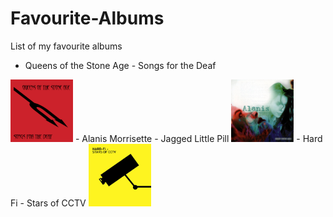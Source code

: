 # Favourite-Albums

List of my favourite albums

- Queens of the Stone Age - Songs for the Deaf
<img src="Images/Queens_of_the_Stone_Age_-_Songs_for_the_Deaf.png" width="100" height="100">
- Alanis Morrisette - Jagged Little Pill
<img src="Images/81UsU658UVL._UF1000,1000_QL80_.jpg" width="100" height="100">
- Hard Fi - Stars of CCTV
<img src="Images/Hard-Fi_-_Stars_of_CCTV.png" width="100" height="100">
